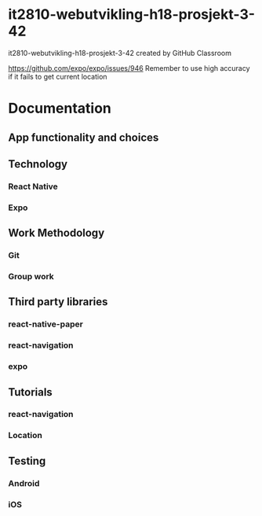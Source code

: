 # it2810-webutvikling-h18-prosjekt-3-42
it2810-webutvikling-h18-prosjekt-3-42 created by GitHub Classroom

https://github.com/expo/expo/issues/946
Remember to use high accuracy if it fails to get current location

# Documentation

## App functionality and choices

## Technology
### React Native
### Expo

## Work Methodology
### Git
### Group work

## Third party libraries
### react-native-paper
### react-navigation
### expo

## Tutorials
### react-navigation
### Location

## Testing

### Android
### iOS

